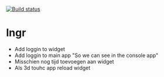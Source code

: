 [![Build status](https://build.appcenter.ms/v0.1/apps/18ba3367-644b-4eec-bfbd-4dfc9182f060/branches/main/badge)](https://appcenter.ms)
# lngr
- Add loggin to widget
- Add loggin to main app "So we can see in the console app"
- Misschien nog tijd toevoegen aan widget
- Als 3d touhc app reload widget
